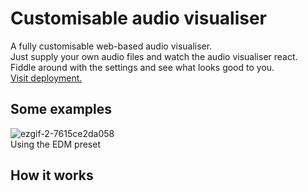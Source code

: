 # Customisable audio visualiser
A fully customisable web-based audio visualiser.\
Just supply your own audio files and watch the audio visualiser react.\
Fiddle around with the settings and see what looks good to you.\
[Visit deployment.](https://elliot-mb.github.io/custom-visualiser/)

## Some examples
![ezgif-2-7615ce2da058](https://user-images.githubusercontent.com/45922387/119244415-6dea5a00-bb68-11eb-8152-47dd370cb96a.gif)\
Using the EDM preset

## How it works

